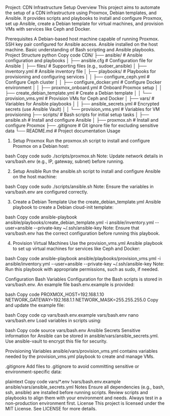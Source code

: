 Project: CDN Infrastructure Setup
Overview
This project aims to automate the setup of a CDN infrastructure using Proxmox, Debian templates, and Ansible. It provides scripts and playbooks to install and configure Proxmox, set up Ansible, create a Debian template for virtual machines, and provision VMs with services like Ceph and Docker.

Prerequisites
A Debian-based host machine capable of running Proxmox.
SSH key pair configured for Ansible access.
Ansible installed on the host machine.
Basic understanding of Bash scripting and Ansible playbooks.
Project Structure
python
Copy code
CDN/
├── ansible/                # Ansible configuration and playbooks
│   ├── ansible.cfg        # Configuration file for Ansible
│   ├── files/             # Supporting files (e.g., sudoer_ansible)
│   ├── inventory.yml      # Ansible inventory file
│   ├── playbooks/         # Playbooks for provisioning and configuring services
│   │   ├── configure_ceph.yml  # Configure Ceph cluster
│   │   ├── configure_docker.yml # Configure Docker environment
│   │   ├── proxmox_onboard.yml   # Onboard Proxmox setup
│   │   ├── create_debian_template.yml # Create a Debian template
│   │   └── provision_vms.yml    # Provision VMs for Ceph and Docker
│   ├── vars/               # Variables for Ansible playbooks
│   │   ├── ansible_secrets.yml  # Encrypted secrets (use Ansible Vault)
│   │   └── provision_vms.yml    # Variables for VM provisioning
├── scripts/                # Bash scripts for initial setup tasks
│   ├── ansible.sh          # Install and configure Ansible
│   ├── proxmox.sh          # Install and configure Proxmox
├── .gitignore              # Git ignore file for excluding sensitive data
└── README.md               # Project documentation
Usage
1. Setup Proxmox
Run the proxmox.sh script to install and configure Proxmox on a Debian host:

bash
Copy code
sudo ./scripts/proxmox.sh
Note: Update network details in vars/bash.env (e.g., IP, gateway, subnet) before running.

2. Setup Ansible
Run the ansible.sh script to install and configure Ansible on the host machine:

bash
Copy code
sudo ./scripts/ansible.sh
Note: Ensure the variables in vars/bash.env are configured correctly.

3. Create a Debian Template
Use the create_debian_template.yml Ansible playbook to create a Debian cloud-init template:

bash
Copy code
ansible-playbook ansible/playbooks/create_debian_template.yml -i ansible/inventory.yml --user=ansible --private-key ~/.ssh/ansible-key
Note: Ensure that vars/bash.env has the correct configuration before running this playbook.

4. Provision Virtual Machines
Use the provision_vms.yml Ansible playbook to set up virtual machines for services like Ceph and Docker:

bash
Copy code
ansible-playbook ansible/playbooks/provision_vms.yml -i ansible/inventory.yml --user=ansible --private-key ~/.ssh/ansible-key
Note: Run this playbook with appropriate permissions, such as sudo, if needed.

Configuration
Bash Variables
Configuration for the Bash scripts is stored in vars/bash.env. An example file bash.env.example is provided:

bash
Copy code
PROXMOX_HOST=192.168.1.10
NETWORK_GATEWAY=192.168.1.1
NETWORK_MASK=255.255.255.0
Copy and update the example file:

bash
Copy code
cp vars/bash.env.example vars/bash.env
nano vars/bash.env
Load variables in scripts using:

bash
Copy code
source vars/bash.env
Ansible Secrets
Sensitive information for Ansible can be stored in ansible/vars/ansible_secrets.yml. Use ansible-vault to encrypt this file for security.

Provisioning Variables
ansible/vars/provision_vms.yml contains variables needed by the provision_vms.yml playbook to create and manage VMs.

.gitignore
Add files to .gitignore to avoid committing sensitive or environment-specific data:

plaintext
Copy code
vars/*.env
!vars/bash.env.example
ansible/vars/ansible_secrets.yml
Notes
Ensure all dependencies (e.g., bash, ssh, ansible) are installed before running scripts.
Review scripts and playbooks to align them with your environment and needs.
Always test in a non-production environment first.
License
This project is licensed under the MIT License. See LICENSE for more details.